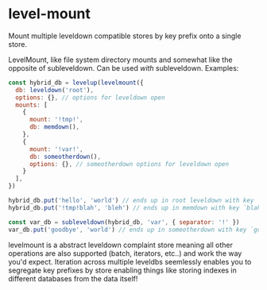 # level-mount
Mount multiple leveldown compatible stores by key prefix onto a single store.

LevelMount, like file system directory mounts and somewhat like the opposite of subleveldown.
Can be used *with* subleveldown. Examples:

```js
const hybrid_db = levelup(levelmount({
  db: leveldown('root'),
  options: {}, // options for leveldown open
  mounts: [
    {
      mount: '!tmp!',
      db: memdown(),
    },
    {
      mount: '!var!',
      db: someotherdown(),
      options: {}, // someotherdown options for leveldown open
    }
  ],
})

hybrid_db.put('hello', 'world') // ends up in root leveldown with key `hello`
hybrid_db.put('!tmp!blah', 'bleh') // ends up in memdown with key `blah`

const var_db = subleveldown(hybrid_db, 'var', { separator: '!' })
var_db.put('goodbye', 'world') // ends up in someotherdown with key `goodbye`
```

levelmount is a abstract leveldown complaint store meaning all other operations are also supported (batch, iterators, etc..) and work the way you'd expect. Iteration across multiple leveldbs seemlessly enables you to segregate key prefixes by store enabling things like storing indexes in different databases from the data itself!
